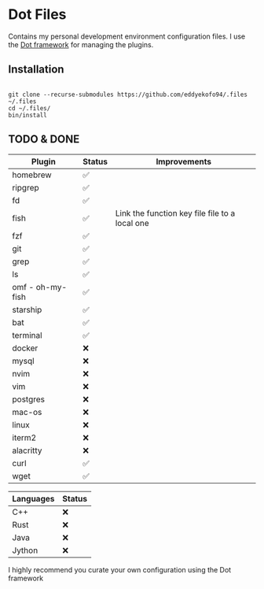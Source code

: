 # Dot Files

Contains my personal development environment configuration files. I use the
[Dot framework](https://github.com/sds/dot) for managing the plugins.

## Installation

```

git clone --recurse-submodules https://github.com/eddyekofo94/.files ~/.files
cd ~/.files/
bin/install

```


## TODO & DONE

| Plugin           | Status | Improvements                                   |
| ---------------- | ------ | ---------------------------------------------- |
| homebrew         | ✅     |
| ripgrep          | ✅     |
| fd               | ✅     |
| fish             | ✅     | Link the function key file file to a local one |
| fzf              | ✅     |
| git              | ✅     |
| grep             | ✅     |
| ls               | ✅     |
| omf - oh-my-fish | ✅     |
| starship         | ✅     |
| bat              | ✅     |
| terminal         | ✅     |
| docker           | ❌     |
| mysql            | ❌     |
| nvim             | ❌     |
| vim              | ❌     |
| postgres         | ❌     |
| mac-os           | ❌     |
| linux            | ❌     |
| iterm2           | ❌     |
| alacritty        | ❌     |
| curl             | ✅     |
| wget             | ✅     |

| Languages | Status |
| --------- | ------ |
| C++       | ❌     |
| Rust      | ❌     |
| Java      | ❌     |
| Jython    | ❌     |

I highly recommend you curate your own configuration using the Dot framework
